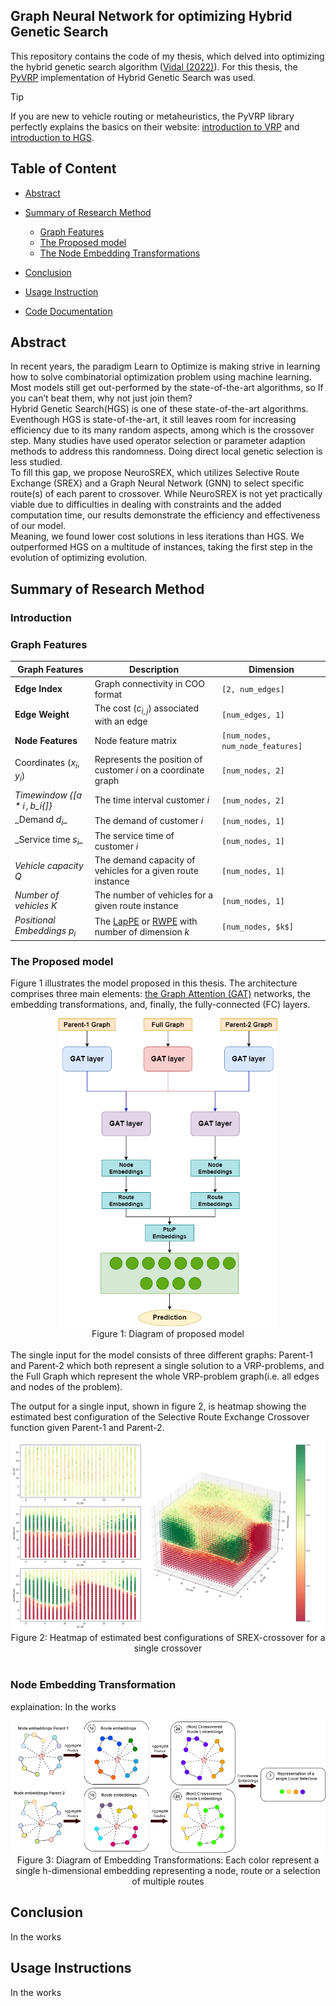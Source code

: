 ## Graph Neural Network for optimizing Hybrid Genetic Search

This repository contains the code of my thesis, which delved into optimizing the hybrid genetic search algorithm ([Vidal (2022)][1]). For this thesis, the [PyVRP][2] implementation of Hybrid Genetic Search was used.

> [!TIP]
> If you are new to vehicle routing or metaheuristics, the PyVRP library perfectly explains the basics on their website: [introduction to VRP][3] and [introduction to HGS][4].

## Table of Content

- [Abstract](#abstract)
- [Summary of Research Method](#summary-of-research-method)

  - [Graph Features](#graph-features)
  - [The Proposed model](#the-proposed-model)
  - [The Node Embedding Transformations](#node-embedding-transformation)

- [Conclusion](#conclusion)
- [Usage Instruction](#usage-instructions)
- [Code Documentation](#code-documentation)

## Abstract

In recent years, the paradigm Learn to Optimize is making strive in learning how to solve combinatorial optimization problem using machine learning. Most models still get out-performed by the state-of-the-art algorithms, so If you can’t beat them, why not just join them? \
Hybrid Genetic Search(HGS) is one of these state-of-the-art algorithms. Eventhough HGS is state-of-the-art, it still leaves room for increasing efficiency due to its many random aspects, among which is the crossover step. Many studies have used operator selection or parameter adaption methods to address this randomness. Doing direct local genetic selection is less studied.\
To fill this gap, we propose NeuroSREX, which utilizes Selective Route Exchange (SREX) and a Graph Neural Network (GNN) to select specific route(s) of each parent to crossover. While NeuroSREX is not yet practically viable due to difficulties in dealing with constraints and the added computation time, our results demonstrate the efficiency and effectiveness of our model.\
Meaning, we found lower cost solutions in less iterations than HGS. We outperformed HGS on a multitude of instances, taking the first step in the evolution of optimizing evolution.

## Summary of Research Method

### Introduction

### Graph Features

| **Graph Features**                   | **Description**                                               | **Dimension**                    |
| ------------------------------------ | ------------------------------------------------------------- | -------------------------------- |
| **Edge Index**                       | Graph connectivity in COO format                              | `[2, num_edges]`                 |
| **Edge Weight**                      | The cost ($c_{i,j}$) associated with an edge                  | `[num_edges, 1] `                |
| **Node Features**                    | Node feature matrix                                           | `[num_nodes, num_node_features]` |
| Coordinates ($x_{i}, y_{i}$)         | Represents the position of customer $i$ on a coordinate graph | `[num_nodes, 2]`                 |
| _Timewindow {[$a*{i}\, , b\_{i}${]}_ | The time interval customer $i$                                | `[num_nodes, 2]`                 |
| _Demand $d_{i}$\_                    | The demand of customer $i$                                    | `[num_nodes, 1]`                 |
| _Service time $s_{i}$\_              | The service time of customer $i$                              | `[num_nodes, 1]`                 |
| _Vehicle capacity $Q$_               | The demand capacity of vehicles for a given route instance    | `[num_nodes, 1]`                 |
| _Number of vehicles $K$_             | The number of vehicles for a given route instance             | `[num_nodes, 1]`                 |
| _Positional Embeddings $p_i$_        | The [LapPE][6] or [RWPE][7] with number of dimension $k$      | `[num_nodes, $k$]`               |

### The Proposed model

Figure 1 illustrates the model proposed in this thesis. The architecture comprises three main elements: [the Graph Attention (GAT)](5) networks, the embedding transformations, and, finally, the fully-connected (FC) layers.

<div class="container" align="center">
    <img width=350 src="images/method_images/Model_diagram.png" />
    <div class="overlay">Figure 1: Diagram of proposed model</div>
</div>
</br>
The single input for the model consists of three different graphs: Parent-1 and Parent-2 which both represent a single solution to a VRP-problems, and the Full Graph which represent the whole VRP-problem graph(i.e. all edges and nodes of the problem).

The output for a single input, shown in figure 2, is heatmap showing the estimated best configuration of the Selective Route Exchange Crossover function given Parent-1 and Parent-2.

<div class="container" align="center">
    <img width=550 src="images/model_result_plots/PlottedResults_Working_1.png" />
    <div class="overlay">Figure 2: Heatmap of estimated best configurations of SREX-crossover for a single crossover</div>
</div>
</br>

### Node Embedding Transformation

explaination: In the works

<div class="container" align="center">
    <img src="images/method_images/NodeEmbeddingTransformation.png" />
    <div class="overlay">Figure 3: Diagram of Embedding Transformations: Each color represent a single h-dimensional embedding representing a node, route or a selection of multiple routes</div>
</div>

## Conclusion

In the works

## Usage Instructions

In the works

[1]: https://doi.org/10.1016/j.cor.2021.105643
[2]: https://github.com/PyVRP/PyVRP
[3]: https://pyvrp.org/setup/introduction_to_vrp.html
[4]: https://pyvrp.org/setup/introduction_to_hgs.html
[5]: https://arxiv.org/abs/1710.10903
[6]: https://arxiv.org/abs/2003.00982
[7]: https://arxiv.org/abs/2110.07875

